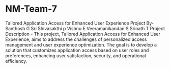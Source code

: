 # NM-Team-7
Tailored Application Access for Enhanced User Experience
Project By-
     Santhosh G
     Sri Shivasakthi p
     Vishnu E
     Veeramanikandan S
     Srinath T
Project Description -
     This project, Tailored Application Access for Enhanced User Experience, aims to address the challenges of personalized access management and user experience optimization. The goal is to develop a solution that customizes application access based on user roles and preferences, enhancing user satisfaction, security, and operational efficiency.
